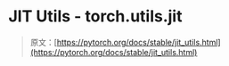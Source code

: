 # JIT Utils - torch.utils.jit

> 原文：[https://pytorch.org/docs/stable/jit_utils.html](https://pytorch.org/docs/stable/jit_utils.html)
